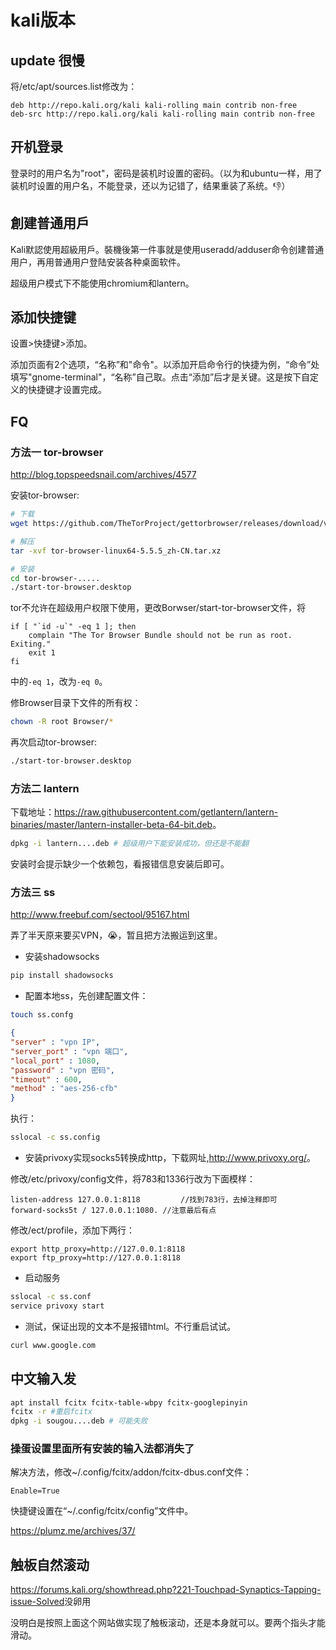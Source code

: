 # kali版本

## update 很慢

将/etc/apt/sources.list修改为：
```
deb http://repo.kali.org/kali kali-rolling main contrib non-free
deb-src http://repo.kali.org/kali kali-rolling main contrib non-free
```

## 开机登录

登录时的用户名为"root"，密码是装机时设置的密码。（以为和ubuntu一样，用了装机时设置的用户名，不能登录，还以为记错了，结果重装了系统。:-1:）

## 創建普通用戶

Kali默認使用超級用戶。裝機後第一件事就是使用useradd/adduser命令创建普通用户，再用普通用户登陆安装各种桌面软件。

超级用户模式下不能使用chromium和lantern。

## 添加快捷键

设置>快捷键>添加。

添加页面有2个选项，“名称”和"命令"。以添加开启命令行的快捷为例，“命令”处填写"gnome-terminal"，“名称”自己取。点击“添加”后才是关键。这是按下自定义的快捷键才设置完成。

## FQ

### 方法一 tor-browser

<http://blog.topspeedsnail.com/archives/4577>

安装tor-browser:

```bash
# 下载
wget https://github.com/TheTorProject/gettorbrowser/releases/download/v6.0.4/tor-browser-linux64-6.0.4_en-US.tar.xz

# 解压
tar -xvf tor-browser-linux64-5.5.5_zh-CN.tar.xz

# 安装
cd tor-browser-.....
./start-tor-browser.desktop
```

tor不允许在超级用户权限下使用，更改Borwser/start-tor-browser文件，将

```shell
if [ "`id -u`" -eq 1 ]; then
	complain "The Tor Browser Bundle should not be run as root.  Exiting."
	exit 1
fi
```

中的`-eq 1`，改为`-eq 0`。

修Browser目录下文件的所有权：

```bash
chown -R root Browser/*
```

再次启动tor-browser:

```bash
./start-tor-browser.desktop
```

### 方法二 lantern

下载地址：<https://raw.githubusercontent.com/getlantern/lantern-binaries/master/lantern-installer-beta-64-bit.deb>。

```bash
dpkg -i lantern....deb # 超级用户下能安装成功，但还是不能翻
```

安装时会提示缺少一个依赖包，看报错信息安装后即可。

### 方法三 ss

<http://www.freebuf.com/sectool/95167.html>

弄了半天原来要买VPN，:sob:，暂且把方法搬运到这里。

-   安装shadowsocks

```bash
pip install shadowsocks
```

-   配置本地ss，先创建配置文件：

```bash
touch ss.confg
```

```json
{
"server" : "vpn IP",
"server_port" : "vpn 端口",
"local_port" : 1080,
"password" : "vpn 密码",
"timeout" : 600,
"method" : "aes-256-cfb"
}
```

执行：

```bash
sslocal -c ss.config
```

-   安装privoxy实现socks5转换成http，下载网址,<http://www.privoxy.org/>。

修改/etc/privoxy/config文件，将783和1336行改为下面模样：

```shell
listen-address 127.0.0.1:8118         //找到783行，去掉注释即可
forward-socks5t / 127.0.0.1:1080. //注意最后有点
```

修改/ect/profile，添加下两行：

```shell
export http_proxy=http://127.0.0.1:8118
export ftp_proxy=http://127.0.0.1:8118
```

-   启动服务

```bash
sslocal -c ss.conf
service privoxy start
```

-   测试，保证出现的文本不是报错html。不行重启试试。

```bash
curl www.google.com
```

## 中文输入发

```bash
apt install fcitx fcitx-table-wbpy fcitx-googlepinyin
fcitx -r #重启fcitx
dpkg -i sougou....deb # 可能失败
```

### 操蛋设置里面所有安装的输入法都消失了

解决方法，修改~/.config/fcitx/addon/fcitx-dbus.conf文件：

```shell
Enable=True
```

快捷键设置在“~/.config/fcitx/config”文件中。

<https://plumz.me/archives/37/>

## 触板自然滚动

<https://forums.kali.org/showthread.php?221-Touchpad-Synaptics-Tapping-issue-Solved>没卵用

没明白是按照上面这个网站做实现了触板滚动，还是本身就可以。要两个指头才能滑动。
